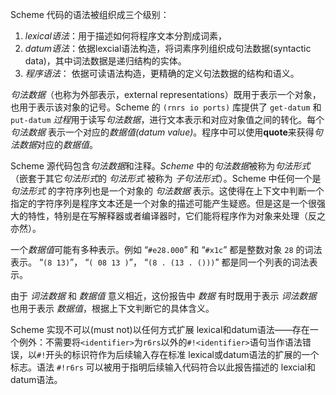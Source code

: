 Scheme 代码的语法被组织成三个级别：

1. *lexical语法*：用于描述如何将程序文本分割成词素，
2. *datum语法*：依据lexcial语法构造，将词素序列组织成句法数据(syntactic data)，其中词法数据是递归结构的实体。
3. *程序语法*： 依据可读语法构造，更精确的定义句法数据的结构和语义。

*句法数据*（也称为外部表示，external representations）既用于表示一个对象，也用于表示该对象的记号。Scheme 的 `(rnrs io ports)` 库提供了 `get-datum` 和 `put-datum` *过程*用于读写*句法数据*，进行文本表示和对应对象值之间的转化。每个 *句法数据* 表示一个对应的*数据值(datum value)*。程序中可以使用**quote**来获得*句法数据*对应的*数据值*。

Scheme 源代码包含*句法数据*和注释。*Scheme* 中的*句法数据*被称为*句法形式*（嵌套于其它*句法形式*的 *句法形式* 被称为 *子句法形式*）。Scheme 中任何一个是 *句法形式* 的字符序列也是一个对象的 *句法数据* 表示。这使得在上下文中判断一个指定的字符序列是程序文本还是一个对象的描述可能产生疑惑。但是这是一个很强大的特性，特别是在写解释器或者编译器时，它们能将程序作为对象来处理（反之亦然）。

一个*数据值*可能有多种表示。例如 “`#e28.000`” 和 “`#x1c`” 都是整数对象 `28` 的词法表示。 “`(8 13)`”， “`( 08 13 )`”， “`(8 . (13 . ()))`” 都是同一个列表的词法表示。

由于 *词法数据* 和 *数据值* 意义相近，这份报告中 *数据* 有时既用于表示 *词法数据* 也用于表示 *数据值*，根据上下文判断它的具体含义。

Scheme 实现不可以(must not)以任何方式扩展 lexical和datum语法——存在一个例外：不需要将`<identifier>`为`r6rs`以外的`#!<identifier>`语句当作语法错误，以`#!`开头的标识符作为后续输入存在标准 lexical或datum语法的扩展的一个标志。语法 `#!r6rs` 可以被用于指明后续输入代码符合以此报告描述的 lexcial和datum语法。